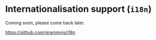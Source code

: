 # Internationalisation support (`i18n`)

Coming soon, please come back later.

<https://github.com/grammyjs/i18n>
